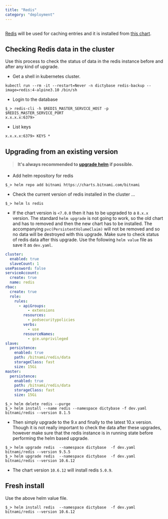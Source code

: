 ```yaml
---
title: "Redis"
category: "deployment"
---
```


```toc

```

[Redis](https://redis.io) will be used for caching entries and it is installed from [this chart](<(https://hub.kubeapps.com/charts/bitnami/redis)>).

## Checking Redis data in the cluster

Use this process to check the status of data in the redis instance before and after any kind of upgrade.

- Get a shell in kubernetes cluster.

```shell
kubectl run --rm -it --restart=Never -n dictybase redis-backup --image=redis:4-alpine3.10 /bin/sh
```

- Login to the database

```shell
$_> redis-cli -h $REDIS_MASTER_SERVICE_HOST -p $REDIS_MASTER_SERVICE_PORT
x.x.x.x:6379>
```

- List keys

```shell
x.x.x.x:6379> KEYS *
```

## Upgrading from an existing version

> #### It's always recommended to [upgrade helm](/deployment/helm) if possible.

- Add helm repository for redis

```shell
$_> helm repo add bitnami https://charts.bitnami.com/bitnami
```

- Check the current version of redis installed in the cluster ...

```shell
$_> helm ls redis
```

- If the chart version is `<7.0.0` then it has to be upgraded to a `8.x.x`
  version. The standard `helm upgrade` is not going to work, so the old chart
  and has to removed and then the new chart has to be installed. The
  accompanying `pvc(PersistentVolumeClaim)` will not be removed and so no data
  will be destroyed with this upgrade. Make sure to check status of redis data after
  this upgrade. Use the following `helm value` file as save it as `dev.yaml`.

```yaml
cluster:
  enabled: true
  slaveCount: 1
usePassword: false
serviceAccount:
  create: true
  name: redis
rbac:
  create: true
  role:
    rules:
      - apiGroups:
          - extensions
        resources:
          - podsecuritypolicies
        verbs:
          - use
        resourceNames:
          - gce.unprivileged
slave:
  persistence:
    enabled: true
    path: /bitnami/redis/data
    storageClass: fast
    size: 15Gi
master:
  persistence:
    enabled: true
    path: /bitnami/redis/data
    storageClass: fast
    size: 15Gi
```

```shell
$_> helm delete redis --purge
$_> helm install --name redis --namespace dictybase -f dev.yaml bitnami/redis --version 8.1.5
```

- Then simply upgrade to the 9.x and finally to the latest 10.x version. Though it is
  not really important to check the data after these upgrades, however make sure that the redis
  instance is in running state before performing the helm based upgrade.

```shell
$_> helm upgrade redis  --namespace dictybase  -f dev.yaml bitnami/redis --version 9.5.5
$_> helm upgrade redis  --namespace dictybase  -f dev.yaml bitnami/redis --version 10.6.12
```

- The chart version `10.6.12` will install redis `5.0.9`.

## Fresh install

Use the above helm value file.

```shell
$_> helm install redis  --namespace dictybase  -f dev.yaml bitnami/redis --version 10.6.12
```
